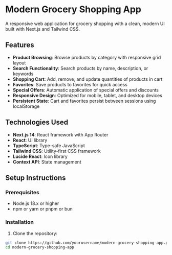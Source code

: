 # Modern Grocery Shopping App

A responsive web application for grocery shopping with a clean, modern UI built with Next.js and Tailwind CSS.

## Features

- **Product Browsing**: Browse products by category with responsive grid layout
- **Search Functionality**: Search products by name, description, or keywords
- **Shopping Cart**: Add, remove, and update quantities of products in cart
- **Favorites**: Save products to favorites for quick access
- **Special Offers**: Automatic application of special offers and discounts
- **Responsive Design**: Optimized for mobile, tablet, and desktop devices
- **Persistent State**: Cart and favorites persist between sessions using localStorage

## Technologies Used

- **Next.js 14**: React framework with App Router
- **React**: UI library
- **TypeScript**: Type-safe JavaScript
- **Tailwind CSS**: Utility-first CSS framework
- **Lucide React**: Icon library
- **Context API**: State management

## Setup Instructions

### Prerequisites

- Node.js 18.x or higher
- npm or yarn or pnpm or bun

### Installation

1. Clone the repository:

```bash
git clone https://github.com/yourusername/modern-grocery-shopping-app.git
cd modern-grocery-shopping-app
